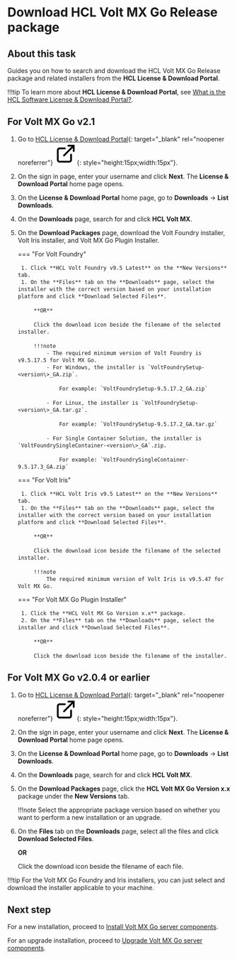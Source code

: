 # Download HCL Volt MX Go Release package

## About this task

Guides you on how to search and download the HCL Volt MX Go Release package and related installers from the **HCL License & Download Portal**.

!!!tip
    To learn more about **HCL License & Download Portal**, see [What is the HCL Software License & Download Portal?](https://support.hcltechsw.com/csm?id=kb_article&sysparm_article=KB0073344).

## For Volt MX Go v2.1

1. Go to [HCL License & Download Portal](https://hclsoftware.flexnetoperations.com/ "Link opens a new tab"){: target="_blank" rel="noopener noreferrer"}&nbsp;![link image](../assets/images/external-link.svg){: style="height:15px;width:15px"}.

2. On the sign in page, enter your username and click **Next**. The **License & Download Portal** home page opens. 
3. On the **License & Download Portal** home page, go to **Downloads** &rarr; **List Downloads**.
4. On the **Downloads** page, search for and click **HCL Volt MX**.
5. On the **Download Packages** page, download the Volt Foundry installer, Volt Iris installer, and Volt MX Go Plugin Installer.

    === "For Volt Foundry"

        1. Click **HCL Volt Foundry v9.5 Latest** on the **New Versions** tab.
        1. On the **Files** tab on the **Downloads** page, select the installer with the correct version based on your installation platform and click **Download Selected Files**.

            **OR** 

            Click the download icon beside the filename of the selected installer.

            !!!note
                - The required minimum version of Volt Foundry is v9.5.17.5 for Volt MX Go.
                - For Windows, the installer is `VoltFoundrySetup-<version\>_GA.zip`. 
                    
                    For example: `VoltFoundrySetup-9.5.17.2_GA.zip`
                
                - For Linux, the installer is `VoltFoundrySetup-<version\>_GA.tar.gz`. 
                    
                    For example: `VoltFoundrySetup-9.5.17.2_GA.tar.gz`
                
                - For Single Container Solution, the installer is `VoltFoundrySingleContainer-<version\>_GA`.zip.  
                
                    For example: `VoltFoundrySingleContainer-9.5.17.3_GA.zip`

    === "For Volt Iris"

        1. Click **HCL Volt Iris v9.5 Latest** on the **New Versions** tab.
        1. On the **Files** tab on the **Downloads** page, select the installer with the correct version based on your installation platform and click **Download Selected Files**.

            **OR** 

            Click the download icon beside the filename of the selected installer.

            !!!note
                The required minimum version of Volt Iris is v9.5.47 for Volt MX Go.

    === "For Volt MX Go Plugin Installer"
    
        1. Click the **HCL Volt MX Go Version x.x** package.
        2. On the **Files** tab on the **Downloads** page, select the installer and click **Download Selected Files**.

            **OR** 

            Click the download icon beside the filename of the installer.


## For Volt MX Go v2.0.4 or earlier

1. Go to [HCL License & Download Portal](https://hclsoftware.flexnetoperations.com/ "Link opens a new tab"){: target="_blank" rel="noopener noreferrer"}&nbsp;![link image](../assets/images/external-link.svg){: style="height:15px;width:15px"}.

2. On the sign in page, enter your username and click **Next**. The **License & Download Portal** home page opens. 
3. On the **License & Download Portal** home page, go to **Downloads** &rarr; **List Downloads**.
4. On the **Downloads** page, search for and click **HCL Volt MX**.
5. On the **Download Packages** page, click the **HCL Volt MX Go Version x.x** package under the **New Versions** tab.

    !!!note
        Select the appropriate package version based on whether you want to perform a new installation or an upgrade. 

6. On the **Files** tab on the **Downloads** page, select all the files and click **Download Selected Files**.

    **OR** 

    Click the download icon beside the filename of each file. 


!!!tip
    For the Volt MX Go Foundry and Iris installers, you can just select and download the installer applicable to your machine. 

## Next step

For a new installation, proceed to [Install Volt MX Go server components](installfoundryindex.md).

For an upgrade installation, proceed to [Upgrade Volt MX Go server components](versupgradeindx.md).
